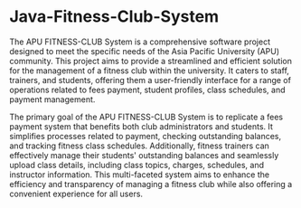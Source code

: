 # Java-Fitness-Club-System
The APU FITNESS-CLUB System is a comprehensive software project designed to meet the specific needs of the Asia Pacific University (APU) community. This project aims to provide a streamlined and efficient solution for the management of a fitness club within the university. It caters to staff, trainers, and students, offering them a user-friendly interface for a range of operations related to fees payment, student profiles, class schedules, and payment management.

The primary goal of the APU FITNESS-CLUB System is to replicate a fees payment system that benefits both club administrators and students. It simplifies processes related to payment, checking outstanding balances, and tracking fitness class schedules. Additionally, fitness trainers can effectively manage their students' outstanding balances and seamlessly upload class details, including class topics, charges, schedules, and instructor information. This multi-faceted system aims to enhance the efficiency and transparency of managing a fitness club while also offering a convenient experience for all users.

